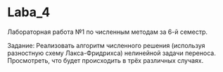 # Laba_4
Лабораторная работа №1 по численным методам за 6-й семестр.

Задание: Реализовать алгоритм численного решения (используя разностную схему Лакса-Фридрихса) нелинейной задачи переноса. Просмотреть, что будет происходить в трёх различных случаях.
